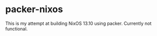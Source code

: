packer-nixos
============

This is my attempt at building NixOS 13.10 using packer.  Currently not functional.
